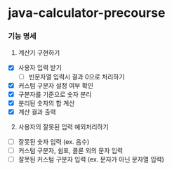 # java-calculator-precourse

### 기능 명세
1. 계산기 구현하기
  - [x] 사용자 입력 받기
    - [ ] 빈문자열 입력시 결과 0으로 처리하기
  - [x] 커스텀 구분자 설정 여부 확인
  - [x] 구분자를 기준으로 숫자 분리
  - [x] 분리된 숫자의 합 계산
  - [x] 계산 결과 출력
  
2. 사용자의 잘못된 입력 예외처리하기
  - [ ] 잘못된 숫자 입력 (ex. 음수)
  - [ ] 커스텀 구분자, 쉼표, 콜론 외의 문자 입력
  - [ ] 잘못된 커스텀 구분자 입력 (ex. 문자가 아닌 문자열 입력)
